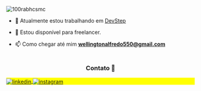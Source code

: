  
<p align="left"> <img src="https://komarev.com/ghpvc/?username=welldecode&label=Profile%20views&color=0e75b6&style=flat" alt="100rabhcsmc" /> </p>
 
- 🔭 Atualmente estou trabalhando em <a href="https://devstep.com.br" target="blank">DevStep</a>
 
- 🤝 Estou disponível para freelancer.   

- 📫 Como chegar até mim **wellingtonalfredo550@gmail.com** 
<br/><br/> 
<h3 align="center" > Contato 🤝 </h3>

 <p align="left" style="background:yellow"> 
<a href="https://linkedin.com/in/wellington-alfredo" target="_blank">
  <img align="center" src="https://img.shields.io/badge/-wellington_alfredo-05122A?style=flat&logo=linkedin" alt="linkedin"/>
</a>
<a href="https://instagram.com/wellington.henriquee" target="_blank">
 <img align="center" src="https://img.shields.io/badge/wellington-henriqueee-05122A?style=flat&logo=instagram" alt="instagram"/>
</a> 
</p 
